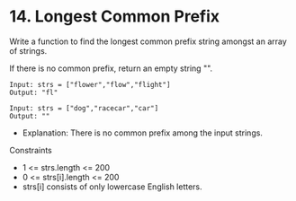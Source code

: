 # 14. Longest Common Prefix
Write a function to find the longest common prefix string amongst an array of strings.

If there is no common prefix, return an empty string "".

```text
Input: strs = ["flower","flow","flight"]
Output: "fl"
```

```text
Input: strs = ["dog","racecar","car"]
Output: ""
```

* Explanation: There is no common prefix among the input strings.

Constraints

* 1 <= strs.length <= 200
* 0 <= strs[i].length <= 200
* strs[i] consists of only lowercase English letters.